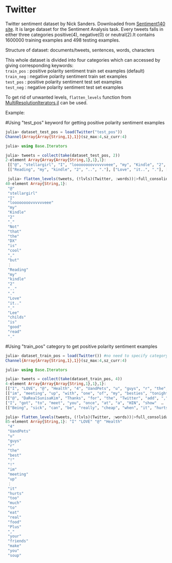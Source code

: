 # Twitter

Twitter sentiment dataset by Nick Sanders. Downloaded from [Sentiment140 site](http://help.sentiment140.com/for-students).
It is large dataset for the Sentiment Analysis task. Every tweets falls in either three categories positive(4), negative(0) or neutral(2).It contains 1600000 training examples and 498 testing examples.

Structure of dataset:
documents/tweets, sentences, words, characters

This whole dataset is divided into four categories which can accessed by giving corresponding keywords: <br>
`train_pos`   :   positive polarity sentiment train set examples (default) <br>
`train_neg`   :   negative polarity sentiment train set examples <br>
`test_pos`    :   positive polarity sentiment test set examples <br>
`test_neg`    :   negative polarity sentiment test set examples <br>

To get rid of unwanted levels, `flatten_levels` function from [MultiResolutionIterators.jl](https://github.com/oxinabox/MultiResolutionIterators.jl) can be used.

Example:

#Using "test_pos" keyword for getting positive polarity sentiment examples

```julia
julia> dataset_test_pos = load(Twitter("test_pos"))
Channel{Array{Array{String,1},1}}(sz_max:4,sz_curr:4)

julia> using Base.Iterators

julia> tweets = collect(take(dataset_test_pos, 2))
2-element Array{Array{Array{String,1},1},1}:
 [["@", "stellargirl", "I", "loooooooovvvvvveee", "my", "Kindle", "2", "."], ["Not", "that", "the", "DX", "is", "cool", ",", "but", "the", "2", "is", "fantastic", "in", "its", "own", "right", "."]]
 [["Reading", "my", "kindle", "2", "..", "."], ["Love", "it..", "."], ["Lee", "childs", "is", "good", "read", "."]]

 julia> flatten_levels(tweets, (!lvls)(Twitter, :words))|>full_consolidate
40-element Array{String,1}:
 "@"
 "stellargirl"
 "I"
 "loooooooovvvvvveee"
 "my"
 "Kindle"
 "2"
 "."
 "Not"
 "that"
 "the"
 "DX"
 "is"
 "cool"
 ","
 "but"
 ⋮
 "Reading"
 "my"
 "kindle"
 "2"
 ".."
 "."
 "Love"
 "it.."
 "."
 "Lee"
 "childs"
 "is"
 "good"
 "read"
 "."
```

#Using "train_pos" category to get positive polarity sentiment examples

```julia
julia> dataset_train_pos = load(Twitter()) #no need to specify category because "train_pos" is default
Channel{Array{Array{String,1},1}}(sz_max:4,sz_curr:4)

julia> using Base.Iterators

julia> tweets = collect(take(dataset_train_pos, 4))
4-element Array{Array{Array{String,1},1},1}:
[["I", "LOVE", "@", "Health", "4", "UandPets", "u", "guys", "r", "the", "best", "!", "!"]]
[["im", "meeting", "up", "with", "one", "of", "my", "besties", "tonight", "!"], ["Cant", "wait", "!", "!"], ["-", "GIRL", "TALK", "!", "!"]]
[["@", "DaRealSunisaKim", "Thanks", "for", "the", "Twitter", "add", ",", "Sunisa", "!"],
["I", "got", "to", "meet", "you", "once", "at", "a", "HIN", "show"  …  "in", "the", "DC", "area", "and", "you", "were", "a", "sweetheart", "."]]
[["Being", "sick", "can", "be", "really", "cheap", "when", "it", "hurts", "too"  …  "eat", "real", "food", "Plus", ",", "your", "friends", "make", "you", "soup"]]

julia> flatten_levels(tweets, (!lvls)(Twitter, :words))|>full_consolidate
85-element Array{String,1}: "I" "LOVE" "@" "Health"
 "4"
 "UandPets"
 "u"
 "guys"
 "r"
 "the"
 "best"
 "!"
 "!"
 "im"
 "meeting"
 "up"
 ⋮
 "it"
 "hurts"
 "too"
 "much"
 "to"
 "eat"
 "real"
 "food"
 "Plus"
 ","
 "your"
 "friends"
 "make"
 "you"
 "soup"

```
